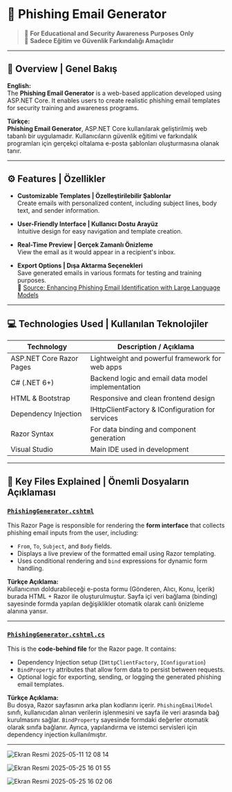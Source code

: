 # 🎯 Phishing Email Generator

> 🚨 **For Educational and Security Awareness Purposes Only**  
> 🔐 **Sadece Eğitim ve Güvenlik Farkındalığı Amaçlıdır**

---

## 🧠 Overview | Genel Bakış

**English:**  
The **Phishing Email Generator** is a web-based application developed using ASP.NET Core. It enables users to create realistic phishing email templates for security training and awareness programs.

**Türkçe:**  
**Phishing Email Generator**, ASP.NET Core kullanılarak geliştirilmiş web tabanlı bir uygulamadır. Kullanıcıların güvenlik eğitimi ve farkındalık programları için gerçekçi oltalama e-posta şablonları oluşturmasına olanak tanır.

---

## ⚙️ Features | Özellikler

- **Customizable Templates | Özelleştirilebilir Şablonlar**  
  Create emails with personalized content, including subject lines, body text, and sender information.

- **User-Friendly Interface | Kullanıcı Dostu Arayüz**  
  Intuitive design for easy navigation and template creation.

- **Real-Time Preview | Gerçek Zamanlı Önizleme**  
  View the email as it would appear in a recipient's inbox.

- **Export Options | Dışa Aktarma Seçenekleri**  
  Save generated emails in various formats for testing and training purposes.  
  📖 [Source: Enhancing Phishing Email Identification with Large Language Models](https://www.researchgate.net/publication/388847613_Enhancing_Phishing_Email_Identification_with_Large_Language_Models?utm_source=chatgpt.com)

---

## 💻 Technologies Used | Kullanılan Teknolojiler

| Technology         | Description / Açıklama |
|--------------------|-------------------------|
| ASP.NET Core Razor Pages | Lightweight and powerful framework for web apps |
| C# (.NET 6+)       | Backend logic and email data model implementation |
| HTML & Bootstrap   | Responsive and clean frontend design |
| Dependency Injection | IHttpClientFactory & IConfiguration for services |
| Razor Syntax       | For data binding and component generation |
| Visual Studio      | Main IDE used in development |

---

## 📁 Key Files Explained | Önemli Dosyaların Açıklaması

### [`PhishingGenerator.cshtml`](https://github.com/Furkan2001/Phishing-Email-Generator/blob/main/Pages/PhishingGenerator.cshtml)

This Razor Page is responsible for rendering the **form interface** that collects phishing email inputs from the user, including:
- `From`, `To`, `Subject`, and `Body` fields.
- Displays a live preview of the formatted email using Razor templating.
- Uses conditional rendering and `bind` expressions for dynamic form handling.

**Türkçe Açıklama:**  
Kullanıcının doldurabileceği e-posta formu (Gönderen, Alıcı, Konu, İçerik) burada HTML + Razor ile oluşturulmuştur. Sayfa içi veri bağlama (binding) sayesinde formda yapılan değişiklikler otomatik olarak canlı önizleme alanına yansır.

---

### [`PhishingGenerator.cshtml.cs`](https://github.com/Furkan2001/Phishing-Email-Generator/blob/main/Pages/PhishingGenerator.cshtml.cs)

This is the **code-behind file** for the Razor page. It contains:
- Dependency Injection setup (`IHttpClientFactory`, `IConfiguration`)
- `BindProperty` attributes that allow form data to persist between requests.
- Optional logic for exporting, sending, or logging the generated phishing email templates.

**Türkçe Açıklama:**  
Bu dosya, Razor sayfasının arka plan kodlarını içerir. `PhishingEmailModel` sınıfı, kullanıcıdan alınan verilerin işlenmesini ve sayfa ile veri arasında bağ kurulmasını sağlar. `BindProperty` sayesinde formdaki değerler otomatik olarak sınıfa bağlanır. Ayrıca, yapılandırma ve istemci servisleri için dependency injection kullanılmıştır.

---


![Ekran Resmi 2025-05-11 12 08 14](https://github.com/user-attachments/assets/e8c966a9-a165-4615-bf41-8a3e8abcb9b2)

![Ekran Resmi 2025-05-25 16 01 55](https://github.com/user-attachments/assets/707a8b00-82b7-4ed5-97f8-72fe5ed0375b)

![Ekran Resmi 2025-05-25 16 02 06](https://github.com/user-attachments/assets/94c176b8-34dc-4fff-9667-03d02366940f)


